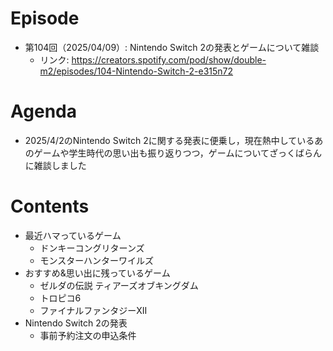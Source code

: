 # Episode

- 第104回（2025/04/09）: Nintendo Switch 2の発表とゲームについて雑談
  - リンク: https://creators.spotify.com/pod/show/double-m2/episodes/104-Nintendo-Switch-2-e315n72

# Agenda

- 2025/4/2のNintendo Switch 2に関する発表に便乗し，現在熱中しているあのゲームや学生時代の思い出も振り返りつつ，ゲームについてざっくばらんに雑談しました

# Contents

- 最近ハマっているゲーム
  - ドンキーコングリターンズ
  - モンスターハンターワイルズ
- おすすめ&思い出に残っているゲーム
  - ゼルダの伝説 ティアーズオブキングダム
  - トロピコ6
  - ファイナルファンタジーXII
- Nintendo Switch 2の発表
  - 事前予約注文の申込条件
